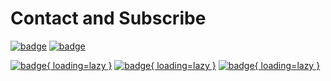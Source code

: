 # Contact and Subscribe

[![badge](https://img.shields.io/badge/GitHub-282c34?&style=for-the-badge)](https://github.com/disenone)
[![badge](https://img.shields.io/badge/Email-f48222?&style=for-the-badge)](mailto:disenonec@gmail.com)

[![badge](https://img.shields.io/badge/Sitemap-green?&style=flat-square){ loading=lazy }](https://wiki.disenone.site/sitemap.xml)
[![badge](https://img.shields.io/badge/RSS-post%20created-pcf?&style=flat-square){ loading=lazy }](https://wiki.disenone.site/feed_rss_created.xml)
[![badge](https://img.shields.io/badge/RSS-post%20updated-yellowgreen?&style=flat-square){ loading=lazy }](https://wiki.disenone.site/feed_rss_updated.xml)

